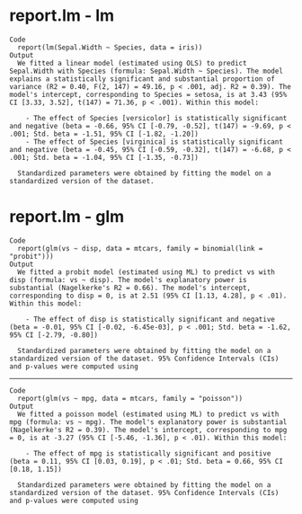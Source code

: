 # report.lm - lm

    Code
      report(lm(Sepal.Width ~ Species, data = iris))
    Output
      We fitted a linear model (estimated using OLS) to predict Sepal.Width with Species (formula: Sepal.Width ~ Species). The model explains a statistically significant and substantial proportion of variance (R2 = 0.40, F(2, 147) = 49.16, p < .001, adj. R2 = 0.39). The model's intercept, corresponding to Species = setosa, is at 3.43 (95% CI [3.33, 3.52], t(147) = 71.36, p < .001). Within this model:
      
        - The effect of Species [versicolor] is statistically significant and negative (beta = -0.66, 95% CI [-0.79, -0.52], t(147) = -9.69, p < .001; Std. beta = -1.51, 95% CI [-1.82, -1.20])
        - The effect of Species [virginica] is statistically significant and negative (beta = -0.45, 95% CI [-0.59, -0.32], t(147) = -6.68, p < .001; Std. beta = -1.04, 95% CI [-1.35, -0.73])
      
      Standardized parameters were obtained by fitting the model on a standardized version of the dataset.

# report.lm - glm

    Code
      report(glm(vs ~ disp, data = mtcars, family = binomial(link = "probit")))
    Output
      We fitted a probit model (estimated using ML) to predict vs with disp (formula: vs ~ disp). The model's explanatory power is substantial (Nagelkerke's R2 = 0.66). The model's intercept, corresponding to disp = 0, is at 2.51 (95% CI [1.13, 4.28], p < .01). Within this model:
      
        - The effect of disp is statistically significant and negative (beta = -0.01, 95% CI [-0.02, -6.45e-03], p < .001; Std. beta = -1.62, 95% CI [-2.79, -0.80])
      
      Standardized parameters were obtained by fitting the model on a standardized version of the dataset. 95% Confidence Intervals (CIs) and p-values were computed using 

---

    Code
      report(glm(vs ~ mpg, data = mtcars, family = "poisson"))
    Output
      We fitted a poisson model (estimated using ML) to predict vs with mpg (formula: vs ~ mpg). The model's explanatory power is substantial (Nagelkerke's R2 = 0.39). The model's intercept, corresponding to mpg = 0, is at -3.27 (95% CI [-5.46, -1.36], p < .01). Within this model:
      
        - The effect of mpg is statistically significant and positive (beta = 0.11, 95% CI [0.03, 0.19], p < .01; Std. beta = 0.66, 95% CI [0.18, 1.15])
      
      Standardized parameters were obtained by fitting the model on a standardized version of the dataset. 95% Confidence Intervals (CIs) and p-values were computed using 

